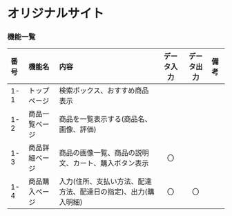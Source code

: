 # オリジナルサイト
### 機能一覧

| 番号 | 機能名 | 内容 | データ入力 | データ出力 | 備考 |
| :--- | :--- | :--- | :---: | :---: | :--- |
| 1-1 | トップページ | 検索ボックス、おすすめ商品表示 | | | |
| 1-2 | 商品一覧ページ | 商品を一覧表示する(商品名、画像、評価) | | | |
| 1-3 | 商品詳細ページ | 商品の画像一覧、商品の説明文、カート、購入ボタン表示 | 〇 | | |
| 1-4 | 商品購入ページ | 入力(住所、支払い方法、配達方法、配達日の指定)、出力(購入明細) | 〇 | 〇 | |
